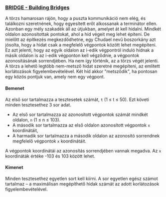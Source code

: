 ### [BRIDGE - Building Bridges](https://www.spoj.com/problems/BRIDGE/)

A törzs hamarosan rájön, hogy a puszta kommunikáció nem elég, és találkozni szeretnének, hogy egyesített erőt alkossanak a terminátor ellen. Azonban egy mély szakadék áll az útjukban, amelyet át kell hidalni. Mindkét oldalon azonosítottak pontokat, ahol a híd végeit meg lehet építeni. De mielőtt az építkezés megkezdődhetne, egy Chudael nevű boszorkány azt jósolta, hogy a hidat csak a megfelelő végpontok között lehet megépíteni. Ez azt jelenti, hogy az egyik oldalon az i-edik végpontról induló hídnak a másik oldalon is az i-edik végponton kell végződnie, a végpontok azonosításának sorrendjében. Ha nem így történik, az a törzs végét jelenti. A törzs a lehető legtöbb nem-metsző hidat szeretné megépíteni, az említett korlátozások figyelembevételével. Két híd akkor "metsződik", ha pontosan egy közös pontjuk van, amely nem egy végpont.

#### Bemenet

Az első sor tartalmazza a tesztesetek számát, `t` (1 ≤ t ≤ 50). Ezt követi minden tesztesethez 3 sor adat.  
- Az első sor tartalmazza az azonosított végpontok számát mindkét oldalon, `n` (1 ≤ n ≤ 103).  
- A második sor tartalmazza az első oldalon azonosított végpontok `x` koordinátáit,  
- A harmadik sor tartalmazza a második oldalon az azonosító sorrendnek megfelelő végpontok `x` koordinátáit.  

A végpontok koordinátái az azonosítás sorrendjében vannak megadva. Az `x` koordináták értéke -103 és 103 között lehet.

#### Kimenet

Minden tesztesethez egyetlen sort kell kiírni. A sor egyetlen egész számot tartalmaz – a maximálisan megépíthető hidak számát az adott korlátozások figyelembevételével.
